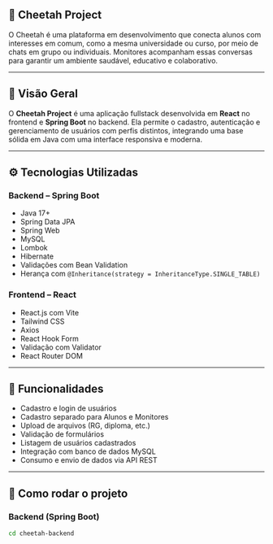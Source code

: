## 🐆 Cheetah Project

O Cheetah é uma plataforma em desenvolvimento que conecta alunos com interesses em comum, como a mesma universidade ou curso, por meio de chats em grupo ou individuais. Monitores acompanham essas conversas para garantir um ambiente saudável, educativo e colaborativo.

---

## 🎯 Visão Geral

O **Cheetah Project** é uma aplicação fullstack desenvolvida em **React** no frontend e **Spring Boot** no backend. Ela permite o cadastro, autenticação e gerenciamento de usuários com perfis distintos, integrando uma base sólida em Java com uma interface responsiva e moderna.

---

## ⚙️ Tecnologias Utilizadas

### Backend – Spring Boot
- Java 17+
- Spring Data JPA
- Spring Web
- MySQL
- Lombok
- Hibernate
- Validações com Bean Validation
- Herança com `@Inheritance(strategy = InheritanceType.SINGLE_TABLE)`

### Frontend – React
- React.js com Vite
- Tailwind CSS
- Axios
- React Hook Form
- Validação com Validator
- React Router DOM

---

## 🧪 Funcionalidades

- Cadastro e login de usuários
- Cadastro separado para Alunos e Monitores
- Upload de arquivos (RG, diploma, etc.)
- Validação de formulários
- Listagem de usuários cadastrados
- Integração com banco de dados MySQL
- Consumo e envio de dados via API REST

---

## 🚀 Como rodar o projeto

### Backend (Spring Boot)

```bash
cd cheetah-backend
